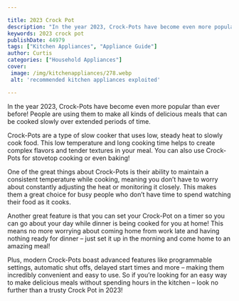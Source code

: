 ```yaml
---

title: 2023 Crock Pot
description: "In the year 2023, Crock-Pots have become even more popular than ever before! People are using them to make all kinds of delicious ...keep going and find out"
keywords: 2023 crock pot
publishDate: 44979
tags: ["Kitchen Appliances", "Appliance Guide"]
author: Curtis
categories: ["Household Appliances"]
cover: 
 image: /img/kitchenappliances/278.webp
 alt: 'recommended kitchen appliances exploited'

---
```


In the year 2023, Crock-Pots have become even more popular than ever before! People are using them to make all kinds of delicious meals that can be cooked slowly over extended periods of time.

Crock-Pots are a type of slow cooker that uses low, steady heat to slowly cook food. This low temperature and long cooking time helps to create complex flavors and tender textures in your meal. You can also use Crock-Pots for stovetop cooking or even baking! 

One of the great things about Crock-Pots is their ability to maintain a consistent temperature while cooking, meaning you don’t have to worry about constantly adjusting the heat or monitoring it closely. This makes them a great choice for busy people who don’t have time to spend watching their food as it cooks. 

Another great feature is that you can set your Crock-Pot on a timer so you can go about your day while dinner is being cooked for you at home! This means no more worrying about coming home from work late and having nothing ready for dinner – just set it up in the morning and come home to an amazing meal! 

Plus, modern Crock-Pots boast advanced features like programmable settings, automatic shut offs, delayed start times and more – making them incredibly convenient and easy to use. So if you’re looking for an easy way to make delicious meals without spending hours in the kitchen – look no further than a trusty Crock Pot in 2023!
